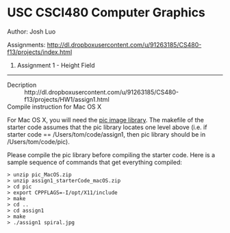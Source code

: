 USC CSCI480 Computer Graphics
=========================
Author: Josh Luo


Assignments: http://dl.dropboxusercontent.com/u/91263185/CS480-f13/projects/index.html

1. Assignment 1 - Height Field
------------

<dl>
	<dt>Decription</dt>
	<dd>http://dl.dropboxusercontent.com/u/91263185/CS480-f13/projects/HW1/assign1.html</dd>
  	<dt>Compile instruction for Mac OS X</dt>
</dl>

For Mac OS X, you will  need the [pic image library](https://github.com/lty900301/CSCI480_Computer-Graphics/tree/master/pic). The makefile of the starter code assumes that the pic library locates one level above (i.e. if starter code == /Users/tom/code/assign1, then pic library should be in /Users/tom/code/pic). 

Please compile the pic library before compiling the starter code. Here is a sample sequence of commands that get everything compiled:

	> unzip pic_MacOS.zip
	> unzip assign1_starterCode_macOS.zip
	> cd pic 
	> export CPPFLAGS=-I/opt/X11/include
	> make 
	> cd ..
	> cd assign1
	> make
	> ./assign1 spiral.jpg